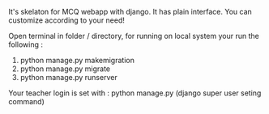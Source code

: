 It's skelaton for MCQ webapp with django.
It has plain interface.
You can customize according to your need!



Open terminal in folder / directory,
for running on local system your run the following :
1. python manage.py makemigration
2. python  manage.py migrate
3. python manage.py runserver

Your teacher login is set with :
python manage.py (django super user seting command)

